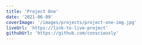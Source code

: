 ```yaml
---
title: 'Project One'
date: '2021-06-09'
coverImage: '/images/projects/project-one-img.jpg'
liveUrl: 'https://link-to-live-project'
githubUrl: 'https://github.com/consciously'
---
```

